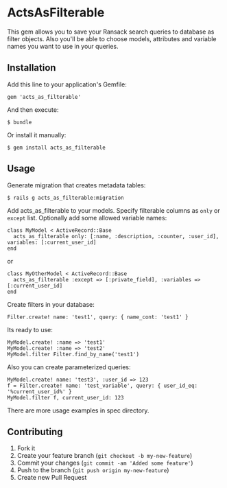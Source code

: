 # ActsAsFilterable

This gem allows you to save your Ransack search queries to database as filter objects. Also you'll be able to choose models, attributes and variable names you want to use in your queries.

## Installation

Add this line to your application's Gemfile:

    gem 'acts_as_filterable'

And then execute:

    $ bundle

Or install it manually:

    $ gem install acts_as_filterable

## Usage

Generate migration that creates metadata tables: 

    $ rails g acts_as_filterable:migration

Add acts_as_filterable to your models. Specify filterable columns as `only` or `except` list. Optionally add some allowed variable names:

    class MyModel < ActiveRecord::Base
      acts_as_filterable only: [:name, :description, :counter, :user_id], variables: [:current_user_id] 
    end

or

    class MyOtherModel < ActiveRecord::Base
      acts_as_filterable :except => [:private_field], :variables => [:current_user_id]
    end

Create filters in your database:

    Filter.create! name: 'test1', query: { name_cont: 'test1' } 


Its ready to use:

    MyModel.create! :name => 'test1'
    MyModel.create! :name => 'test2'
    MyModel.filter Filter.find_by_name('test1')

Also you can create parameterized queries:

    MyModel.create! name: 'test3', :user_id => 123
    f = Filter.create! name: 'test_variable', query: { user_id_eq: '%current_user_id%' }
    MyModel.filter f, current_user_id: 123

There are more usage examples in spec directory.

## Contributing

1. Fork it
2. Create your feature branch (`git checkout -b my-new-feature`)
3. Commit your changes (`git commit -am 'Added some feature'`)
4. Push to the branch (`git push origin my-new-feature`)
5. Create new Pull Request
